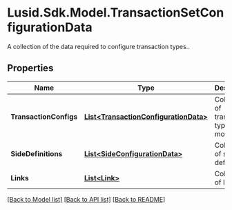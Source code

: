 # Lusid.Sdk.Model.TransactionSetConfigurationData
A collection of the data required to configure transaction types..

## Properties

Name | Type | Description | Notes
------------ | ------------- | ------------- | -------------
**TransactionConfigs** | [**List&lt;TransactionConfigurationData&gt;**](TransactionConfigurationData.md) | Collection of transaction type models | 
**SideDefinitions** | [**List&lt;SideConfigurationData&gt;**](SideConfigurationData.md) | Collection of side definitions | [optional] 
**Links** | [**List&lt;Link&gt;**](Link.md) | Collection of links. | [optional] 

[[Back to Model list]](../README.md#documentation-for-models) [[Back to API list]](../README.md#documentation-for-api-endpoints) [[Back to README]](../README.md)

